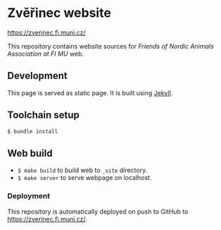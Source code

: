 # Zvěřinec website

<https://zverinec.fi.muni.cz/>

This repository contains website sources for _Friends of Nordic Animals
Association at FI MU_ web.

## Development

This page is served as static page. It is built using
[Jekyll](https://jekyllrb.com/).

## Toolchain setup

```bash
$ bundle install
```

## Web build

 * `$ make build` to build web to `_site` directory.
 * `$ make server` to serve webpage on localhost.

### Deployment

This repository is automatically deployed on push to GitHub to
<https://zverinec.fi.muni.cz/>.
